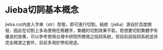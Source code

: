 # Jieba切詞基本概念
jieba.cut內放入字串（str）型態，即可進行切割。結疤（jieba）源自於百度開發，因此在切割上多為使用在簡體字，繁體的切割效果不彰。若想要切割繁體字有優良的效果，可以參考使用台灣中研院所開發之段詞系統，但目前該段詞系統並非完全開源之套件，目前多用於學術用途。
